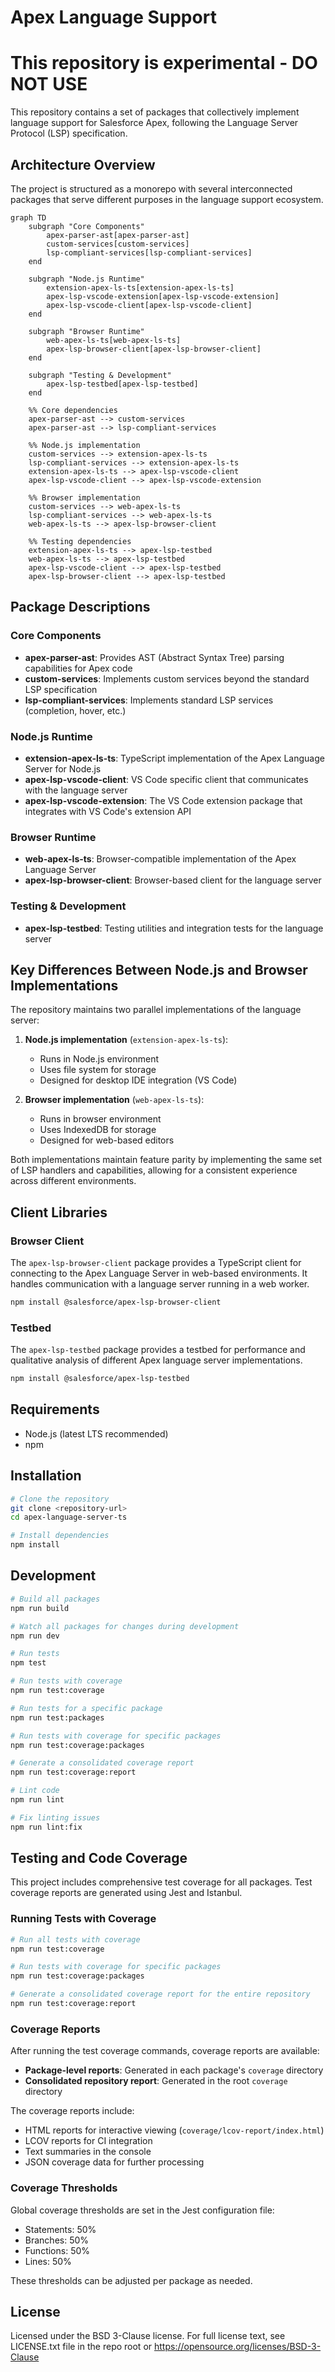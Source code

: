 # Apex Language Support

# This repository is experimental - DO NOT USE

This repository contains a set of packages that collectively implement language support for Salesforce Apex, following the Language Server Protocol (LSP) specification.

## Architecture Overview

The project is structured as a monorepo with several interconnected packages that serve different purposes in the language support ecosystem.

```mermaid
graph TD
    subgraph "Core Components"
        apex-parser-ast[apex-parser-ast]
        custom-services[custom-services]
        lsp-compliant-services[lsp-compliant-services]
    end
    
    subgraph "Node.js Runtime"
        extension-apex-ls-ts[extension-apex-ls-ts]
        apex-lsp-vscode-extension[apex-lsp-vscode-extension]
        apex-lsp-vscode-client[apex-lsp-vscode-client]
    end
    
    subgraph "Browser Runtime"
        web-apex-ls-ts[web-apex-ls-ts]
        apex-lsp-browser-client[apex-lsp-browser-client]
    end
    
    subgraph "Testing & Development"
        apex-lsp-testbed[apex-lsp-testbed]
    end
    
    %% Core dependencies
    apex-parser-ast --> custom-services
    apex-parser-ast --> lsp-compliant-services
    
    %% Node.js implementation
    custom-services --> extension-apex-ls-ts
    lsp-compliant-services --> extension-apex-ls-ts
    extension-apex-ls-ts --> apex-lsp-vscode-client
    apex-lsp-vscode-client --> apex-lsp-vscode-extension
    
    %% Browser implementation
    custom-services --> web-apex-ls-ts
    lsp-compliant-services --> web-apex-ls-ts
    web-apex-ls-ts --> apex-lsp-browser-client
    
    %% Testing dependencies
    extension-apex-ls-ts --> apex-lsp-testbed
    web-apex-ls-ts --> apex-lsp-testbed
    apex-lsp-vscode-client --> apex-lsp-testbed
    apex-lsp-browser-client --> apex-lsp-testbed
```

## Package Descriptions

### Core Components

- **apex-parser-ast**: Provides AST (Abstract Syntax Tree) parsing capabilities for Apex code
- **custom-services**: Implements custom services beyond the standard LSP specification
- **lsp-compliant-services**: Implements standard LSP services (completion, hover, etc.)

### Node.js Runtime

- **extension-apex-ls-ts**: TypeScript implementation of the Apex Language Server for Node.js
- **apex-lsp-vscode-client**: VS Code specific client that communicates with the language server
- **apex-lsp-vscode-extension**: The VS Code extension package that integrates with VS Code's extension API

### Browser Runtime

- **web-apex-ls-ts**: Browser-compatible implementation of the Apex Language Server
- **apex-lsp-browser-client**: Browser-based client for the language server

### Testing & Development

- **apex-lsp-testbed**: Testing utilities and integration tests for the language server

## Key Differences Between Node.js and Browser Implementations

The repository maintains two parallel implementations of the language server:

1. **Node.js implementation** (`extension-apex-ls-ts`):
   - Runs in Node.js environment
   - Uses file system for storage
   - Designed for desktop IDE integration (VS Code)

2. **Browser implementation** (`web-apex-ls-ts`):
   - Runs in browser environment
   - Uses IndexedDB for storage
   - Designed for web-based editors

Both implementations maintain feature parity by implementing the same set of LSP handlers and capabilities, allowing for a consistent experience across different environments.

## Client Libraries

### Browser Client

The `apex-lsp-browser-client` package provides a TypeScript client for connecting to the Apex Language Server in web-based environments. It handles communication with a language server running in a web worker.

```bash
npm install @salesforce/apex-lsp-browser-client
```

### Testbed

The `apex-lsp-testbed` package provides a testbed for performance and qualitative analysis of different Apex language server implementations.

```bash
npm install @salesforce/apex-lsp-testbed
```

## Requirements

- Node.js (latest LTS recommended)
- npm

## Installation

```bash
# Clone the repository
git clone <repository-url>
cd apex-language-server-ts

# Install dependencies
npm install
```

## Development

```bash
# Build all packages
npm run build

# Watch all packages for changes during development
npm run dev

# Run tests
npm test

# Run tests with coverage
npm run test:coverage

# Run tests for a specific package
npm run test:packages

# Run tests with coverage for specific packages
npm run test:coverage:packages

# Generate a consolidated coverage report
npm run test:coverage:report

# Lint code
npm run lint

# Fix linting issues
npm run lint:fix
```

## Testing and Code Coverage

This project includes comprehensive test coverage for all packages. Test coverage reports are generated using Jest and Istanbul.

### Running Tests with Coverage

```bash
# Run all tests with coverage
npm run test:coverage

# Run tests with coverage for specific packages
npm run test:coverage:packages

# Generate a consolidated coverage report for the entire repository
npm run test:coverage:report
```

### Coverage Reports

After running the test coverage commands, coverage reports are available:

- **Package-level reports**: Generated in each package's `coverage` directory
- **Consolidated repository report**: Generated in the root `coverage` directory

The coverage reports include:

- HTML reports for interactive viewing (`coverage/lcov-report/index.html`)
- LCOV reports for CI integration
- Text summaries in the console
- JSON coverage data for further processing

### Coverage Thresholds

Global coverage thresholds are set in the Jest configuration file:

- Statements: 50%
- Branches: 50%
- Functions: 50%
- Lines: 50%

These thresholds can be adjusted per package as needed.

## License

Licensed under the BSD 3-Clause license.
For full license text, see LICENSE.txt file in the repo root or https://opensource.org/licenses/BSD-3-Clause
